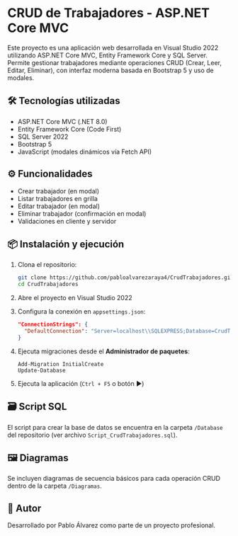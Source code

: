 # CRUD de Trabajadores - ASP.NET Core MVC

Este proyecto es una aplicación web desarrollada en Visual Studio 2022 utilizando ASP.NET Core MVC, Entity Framework Core y SQL Server. Permite gestionar trabajadores mediante operaciones CRUD (Crear, Leer, Editar, Eliminar), con interfaz moderna basada en Bootstrap 5 y uso de modales.

## 🛠 Tecnologías utilizadas

- ASP.NET Core MVC (.NET 8.0)
- Entity Framework Core (Code First)
- SQL Server 2022
- Bootstrap 5
- JavaScript (modales dinámicos vía Fetch API)

## ⚙️ Funcionalidades

- Crear trabajador (en modal)
- Listar trabajadores en grilla
- Editar trabajador (en modal)
- Eliminar trabajador (confirmación en modal)
- Validaciones en cliente y servidor

## 📦 Instalación y ejecución

1. Clona el repositorio:
   ```bash
   git clone https://github.com/pabloalvarezaraya4/CrudTrabajadores.git
   cd CrudTrabajadores
   ```

2. Abre el proyecto en Visual Studio 2022

3. Configura la conexión en `appsettings.json`:
   ```json
   "ConnectionStrings": {
     "DefaultConnection": "Server=localhost\\SQLEXPRESS;Database=CrudTrabajadores;Trusted_Connection=True;"
   }
   ```

4. Ejecuta migraciones desde el **Administrador de paquetes**:
   ```
   Add-Migration InitialCreate
   Update-Database
   ```

5. Ejecuta la aplicación (`Ctrl + F5` o botón ▶️)

## 🗃 Script SQL

El script para crear la base de datos se encuentra en la carpeta `/Database` del repositorio (ver archivo `Script_CrudTrabajadores.sql`).

## 🖼 Diagramas

Se incluyen diagramas de secuencia básicos para cada operación CRUD dentro de la carpeta `/Diagramas`.

## 👤 Autor

Desarrollado por Pablo Álvarez como parte de un proyecto profesional.
